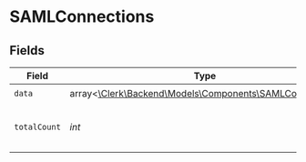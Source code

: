 # SAMLConnections


## Fields

| Field                                                                                               | Type                                                                                                | Required                                                                                            | Description                                                                                         |
| --------------------------------------------------------------------------------------------------- | --------------------------------------------------------------------------------------------------- | --------------------------------------------------------------------------------------------------- | --------------------------------------------------------------------------------------------------- |
| `data`                                                                                              | array<[\Clerk\Backend\Models\Components\SAMLConnection](../../Models/Components/SAMLConnection.md)> | :heavy_check_mark:                                                                                  | N/A                                                                                                 |
| `totalCount`                                                                                        | *int*                                                                                               | :heavy_check_mark:                                                                                  | Total number of SAML Connections<br/>                                                               |